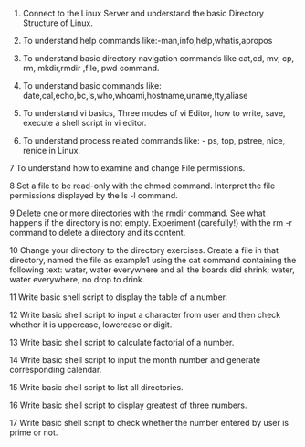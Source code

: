 1. Connect to the Linux Server and understand the basic Directory 
Structure of Linux. 

2.  To understand help commands like:-man,info,help,whatis,apropos 

3.  To understand basic directory navigation commands like cat,cd, mv, cp, 
rm, mkdir,rmdir ,file, pwd  command. 

4.  To understand basic commands like:
date,cal,echo,bc,ls,who,whoami,hostname,uname,tty,aliase   

5.  To understand vi basics, Three modes of vi Editor, how to write, save, 
execute a shell script in vi editor. 

6. To understand process related commands like: - ps, top, pstree, nice, 
renice in Linux. 

7 To understand how to examine and change File permissions. 
 
8 Set a file to be read-only with the chmod command. Interpret the file 
permissions displayed by the ls -l command. 

9 Delete one or more directories with the rmdir command. See what 
happens if the directory is not empty. Experiment (carefully!) with 
the rm -r command to delete a directory and its content. 

10 Change your directory to the directory exercises. Create a file in that 
directory, named the file as example1 using the cat command 
containing the following text: water, water everywhere and all the 
boards did shrink; water, water everywhere, no drop to drink. 

11 Write basic shell script to display the table of a number. 

12 Write basic shell script to input a character from user and then check 
whether it is uppercase, lowercase or digit. 

13 Write basic shell script to calculate factorial of a number. 

14 Write basic shell script to input the month number and generate 
corresponding calendar. 

15 Write basic shell script to list all directories. 

16 Write basic shell script to display greatest of three numbers. 

17 Write basic shell script to check whether the number entered by user 
is prime or not. 
